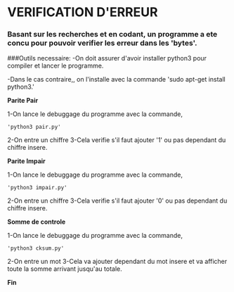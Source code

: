 # VERIFICATION D'ERREUR

### Basant sur les recherches et en codant, un programme a ete concu pour pouvoir verifier les erreur dans les 'bytes'.

###Outils necessaire:
-On doit assurer d'avoir installer python3 pour compiler et lancer le programme.

-Dans le cas contraire,, on l'installe avec la commande 'sudo apt-get install python3.'


**Parite Pair**

1-On lance le debuggage du programme avec la commande,
```
'python3 pair.py'
```
2-On entre un chiffre
3-Cela verifie s'il faut ajouter '1' ou pas dependant du chiffre insere. 



**Parite Impair**

1-On lance le debuggage du programme avec la commande,
```
'python3 impair.py'
```
2-On entre un chiffre
3-Cela verifie s'il faut ajouter '0' ou pas dependant du chiffre insere. 



**Somme de controle**

1-On lance le debuggage du programme avec la commande,
```
'python3 cksum.py'
```
2-On entre un mot
3-Cela va ajouter dependant du mot insere et va afficher toute la somme arrivant jusqu'au totale. 

**Fin**

